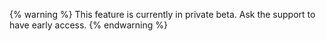 {% warning %}
  This feature is currently in private beta. Ask the support to have early access.
{% endwarning %}
